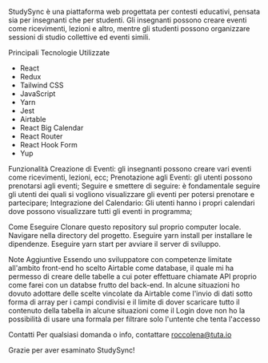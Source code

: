StudySync è una piattaforma web progettata per contesti educativi, pensata sia per insegnanti che per studenti. Gli insegnanti possono creare eventi come ricevimenti, lezioni e altro, mentre gli studenti possono organizzare sessioni di studio collettive ed eventi simili. 

Principali Tecnologie Utilizzate
- React
- Redux
- Tailwind CSS
- JavaScript
- Yarn
- Jest
- Airtable
- React Big Calendar
- React Router
- React Hook Form
- Yup

Funzionalità
Creazione di Eventi: gli insegnanti possono creare vari eventi come ricevimenti, lezioni, ecc;
Prenotazione agli Eventi: gli utenti possono prenotarsi agli eventi;
Seguire e smettere di seguire: è fondamentale seguire gli utenti dei quali si vogliono visualizzare gli eventi per potersi prenotare e partecipare;
Integrazione del Calendario: Gli utenti hanno i propri calendari dove possono visualizzare tutti gli eventi in programma;

Come Eseguire
Clonare questo repository sul proprio computer locale.
Navigare nella directory del progetto.
Eseguire yarn install per installare le dipendenze.
Eseguire yarn start per avviare il server di sviluppo.

Note Aggiuntive
Essendo uno sviluppatore con competenze limitate all'ambito front-end ho scelto Airtable come database, il quale mi ha permesso di creare delle tabelle a cui poter effettuare chiamate API proprio come farei con un databse frutto del back-end.
In alcune situazioni ho dovuto adottare delle scelte vincolate da Airtable come l'invio di dati sotto forma di array per i campi condivisi e il limite di dover scaricare tutto il contenuto della tabella in alcune situazioni come il Login dove non ho la possibilità di usare una formala per filtrare solo l'untente che tenta l'accesso

Contatti
Per qualsiasi domanda o info, contattare roccolena@tuta.io

Grazie per aver esaminato StudySync!
